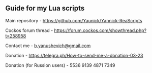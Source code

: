 ## **Guide for my Lua scripts**

Main repository - https://github.com/Yaunick/Yannick-ReaScripts

Cockos forum thread - https://forum.cockos.com/showthread.php?t=258958

Contact me - b.yanushevich@gmail.com

Donation - https://telegra.ph/How-to-send-me-a-donation-03-23

Donation (for Russion users) - 5536 9139 4871 7349
